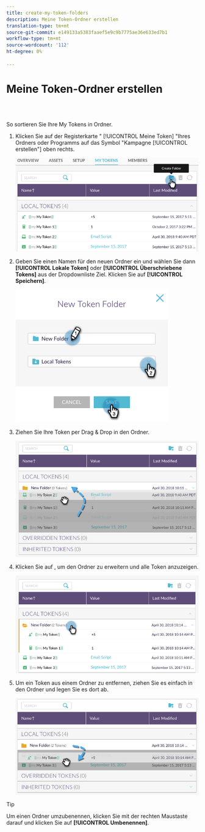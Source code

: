 ```yaml
---
title: create-my-token-folders
description: Meine Token-Ordner erstellen
translation-type: tm+mt
source-git-commit: e149133a5383faaef5e9c9b7775ae36e633ed7b1
workflow-type: tm+mt
source-wordcount: '112'
ht-degree: 0%

---
```



# Meine Token-Ordner erstellen

<br> 

So sortieren Sie Ihre My Tokens in Ordner.

1. Klicken Sie auf der Registerkarte &quot; [!UICONTROL Meine Token] &quot;Ihres Ordners oder Programms auf das Symbol &quot;Kampagne [!UICONTROL erstellen&quot;] oben rechts.

   ![Bild eins](/help/sky/assets/my-tokens/create-my-token-folders/create-my-token-folders-1.png)

1. Geben Sie einen Namen für den neuen Ordner ein und wählen Sie dann **[!UICONTROL Lokale Token]** oder **[!UICONTROL Überschriebene Tokens]** aus der Dropdownliste Ziel. Klicken Sie auf **[!UICONTROL Speichern]**.

   ![Bild zwei](/help/sky/assets/my-tokens/create-my-token-folders/create-my-token-folders-2.png)

1. Ziehen Sie Ihre Token per Drag &amp; Drop in den Ordner.

   ![Bild drei](/help/sky/assets/my-tokens/create-my-token-folders/create-my-token-folders-3.png)

1. Klicken Sie auf , um den Ordner zu erweitern und alle Token anzuzeigen.

   ![Bild vier](/help/sky/assets/my-tokens/create-my-token-folders/create-my-token-folders-4.png)

1. Um ein Token aus einem Ordner zu entfernen, ziehen Sie es einfach in den Ordner und legen Sie es dort ab.

   ![Bild fünf](/help/sky/assets/my-tokens/create-my-token-folders/create-my-token-folders-5.png)

>[!TIP]
>
>Um einen Ordner umzubenennen, klicken Sie mit der rechten Maustaste darauf und klicken Sie auf **[!UICONTROL Umbenennen]**.
